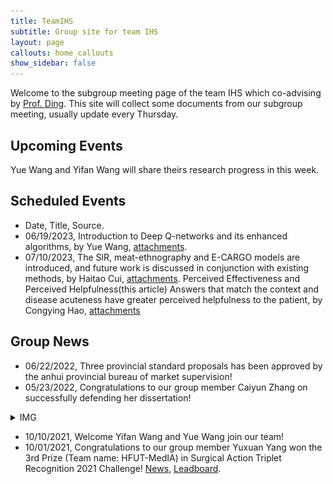 ```yaml
---
title: TeamIHS
subtitle: Group site for team IHS
layout: page
callouts: home_callouts
show_sidebar: false
---
```


<!-- enable the latex in the markdown -->
<head>
  <script src="https://cdn.mathjax.org/mathjax/latest/MathJax.js?config=TeX-AMS-MML_HTMLorMML" type="text/javascript"></script>
  <script type="text/x-mathjax-config">
  MathJax.Hub.Config({
  tex2jax: {
  skipTags: ['script', 'noscript', 'style', 'textarea', 'pre'],
  inlineMath: [['$','$']]
  }
  });
  </script>
</head>
<!-- end of the addtional script -->

Welcome to the subgroup meeting page of the team IHS which co-advising by [Prof. Ding](http://faculty.hfut.edu.cn/~uUFn2m/zh_CN/index.htm). This site will collect some documents from our subgroup meeting, usually update every Thursday.

## Upcoming Events

Yue Wang and Yifan Wang will share theirs research progress in this week.

## Scheduled Events

- Date, Title, Source.
- 06/19/2023, Introduction to Deep Q-networks and its enhanced algorithms, by Yue Wang, [attachments](assets/slides/2023-06-19-DQN-Algorithm.pdf).
- 07/10/2023, The SlR, meat-ethnography and E-CARGO models are introduced, and future work is discussed in conjunction with existing methods, by Haitao Cui, [attachments](assets/slides/2023-07-10-E-CARGO-model-and-future-work-discussion.pdf). Perceived Effectiveness and Perceived Helpfulness(this article) Answers that match the context and disease acuteness have greater perceived helpfulness to the patient, by Congying Hao, [attachments](assets/slides/2023-07-10-A-Content-Context-Congruence-Perspective-Information-gap.pdf)

## Group News

- 06/22/2022, Three provincial standard proposals has been approved by the anhui provincial bureau of market supervision!
- 05/23/2022, Congratulations to our group member Caiyun Zhang on successfully defending her dissertation!

<details>
  <summary>IMG</summary>
  <img src="img/meet_in_june_1st.jpeg" />
</details>

- 10/10/2021, Welcome Yifan Wang and Yue Wang join our team!
- 10/01/2021, Congratulations to our group member Yuxuan Yang won the 3rd Prize (Team name: HFUT-MedIA) in Surgical Action Triplet Recognition 2021 Challenge! [News](https://cholectriplet2021.grand-challenge.org/), [Leadboard](https://cholectriplet2021.grand-challenge.org/results/).

